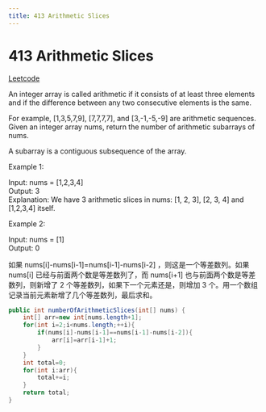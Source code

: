 ```yaml
---
title: 413 Arithmetic Slices
---
```


# 413 Arithmetic Slices

[Leetcode](https://leetcode.com/problems/arithmetic-slices/)

An integer array is called arithmetic if it consists of at least three elements and if the difference between any two consecutive elements is the same.

For example, [1,3,5,7,9], [7,7,7,7], and [3,-1,-5,-9] are arithmetic sequences.
Given an integer array nums, return the number of arithmetic subarrays of nums.

A subarray is a contiguous subsequence of the array.

 

Example 1:

Input: nums = [1,2,3,4]  
Output: 3  
Explanation: We have 3 arithmetic slices in nums: [1, 2, 3], [2, 3, 4] and [1,2,3,4] itself.  

Example 2:

Input: nums = [1]  
Output: 0

如果 nums[i]-nums[i-1]=nums[i-1]-nums[i-2] ，则这是一个等差数列。如果 nums[i] 已经与前面两个数是等差数列了，而 nums[i+1] 也与前面两个数是等差数列，则新增了 2 个等差数列，如果下一个元素还是，则增加 3 个。用一个数组记录当前元素新增了几个等差数列，最后求和。

```java
public int numberOfArithmeticSlices(int[] nums) {
    int[] arr=new int[nums.length+1];
    for(int i=2;i<nums.length;++i){
        if(nums[i]-nums[i-1]==nums[i-1]-nums[i-2]){
            arr[i]=arr[i-1]+1;
        }
    }
    int total=0;
    for(int i:arr){
        total+=i;
    }
    return total;
}
```